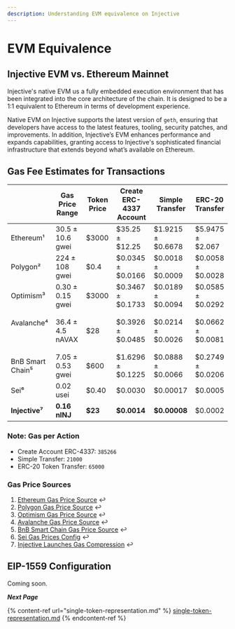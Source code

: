 ```yaml
---
description: Understanding EVM equivalence on Injective
---
```


# EVM Equivalence

## Injective EVM vs. Ethereum Mainnet

Injective's native EVM us a fully embedded execution environment that has been integrated into the core architecture of the chain. It is designed to be a 1:1 equivalent to Ethereum in terms of development experience.&#x20;

Native EVM on Injective supports the latest version of `geth`, ensuring that developers have access to the latest features, tooling, security patches, and improvements. In addition, Injective’s EVM enhances performance and expands capabilities, granting access to Injective's sophisticated financial infrastructure that extends beyond what’s available on Ethereum.

## Gas Fee Estimates for Transactions

<table data-full-width="false"><thead><tr><th width="131"> </th><th width="162">Gas Price Range</th><th width="121">Token Price</th><th width="234">Create ERC-4337 Account</th><th width="157">Simple Transfer</th><th>ERC-20 Transfer</th></tr></thead><tbody><tr><td>Ethereum¹</td><td>30.5 ± 10.6 gwei</td><td>$3000</td><td>$35.25 ± $12.25</td><td>$1.9215 ± $0.6678</td><td>$5.9475 ± $2.067</td></tr><tr><td>Polygon²</td><td>224 ± 108 gwei</td><td>$0.4</td><td>$0.0345 ± $0.0166</td><td>$0.0018 ± $0.0009</td><td>$0.0058 ± $0.0028</td></tr><tr><td>Optimism³</td><td>0.30 ± 0.15 gwei</td><td>$3000</td><td>$0.3467 ± $0.1733</td><td>$0.0189 ± $0.0094</td><td>$0.0585 ± $0.0292</td></tr><tr><td><p>Avalanche⁴</p><p><br></p></td><td>36.4 ± 4.5 nAVAX</td><td>$28</td><td>$0.3926 ± $0.0485</td><td>$0.0214 ± $0.0026</td><td>$0.0662 ± $0.0081</td></tr><tr><td>BnB Smart Chain⁵</td><td>7.05 ± 0.53 gwei</td><td>$600</td><td>$1.6296 ± $0.1225</td><td>$0.0888 ± $0.0066</td><td>$0.2749 ± $0.0206</td></tr><tr><td>Sei⁶</td><td>0.02 usei</td><td>$0.40</td><td>$0.0030</td><td>$0.00017</td><td>$0.0005</td></tr><tr><td><strong>Injective⁷</strong></td><td><strong>0.16 nINJ</strong></td><td><strong>$23</strong></td><td><strong>$0.0014</strong></td><td><strong>$0.00008</strong></td><td>$0.0002</td></tr></tbody></table>

### Note: Gas per Action <a href="#note-gas-per-action" id="note-gas-per-action"></a>

* Create Account ERC-4337: `385266`
* Simple Transfer: `21000`
* ERC-20 Token Transfer: `65000`

### Gas Price Sources

1. [Ethereum Gas Price Source](https://etherscan.io/chart/gasprice) ↩︎
2. [Polygon Gas Price Source](https://polygonscan.com/chart/gasprice) ↩︎
3. [Optimism Gas Price Source](https://optimistic.etherscan.io/chart/gasprice) ↩︎
4. [Avalanche Gas Price Source](https://snowtrace.io/chart/gasprice) ↩︎
5. [BnB Smart Chain Gas Price Source](https://bscscan.com/chart/gasprice) ↩︎
6. [Sei Gas Prices Config](https://github.com/sei-protocol/chain-registry/blob/main/gas.json) ↩︎
7. [Injective Launches Gas Compression](https://blog.injective.com/en/injective-unveils-fee-reductions-with-gas-compression/) ↩︎

## EIP-1559 Configuration

Coming soon.



_**Next Page**_

{% content-ref url="single-token-representation.md" %}
[single-token-representation.md](single-token-representation.md)
{% endcontent-ref %}

